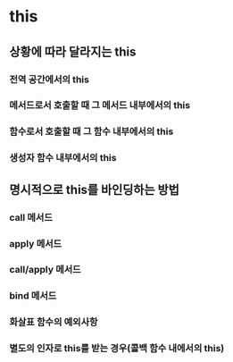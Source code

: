# this

## 상황에 따라 달라지는 this
### 전역 공간에서의 this

### 메서드로서 호출할 때 그 메서드 내부에서의 this

### 함수로서 호출할 때 그 함수 내부에서의 this

### 생성자 함수 내부에서의 this


## 명시적으로 this를 바인딩하는 방법
### call 메서드

### apply 메서드

### call/apply 메서드

### bind 메서드

### 화살표 함수의 예외사항

### 별도의 인자로 this를 받는 경우(콜백 함수 내에서의 this)





```js

```
